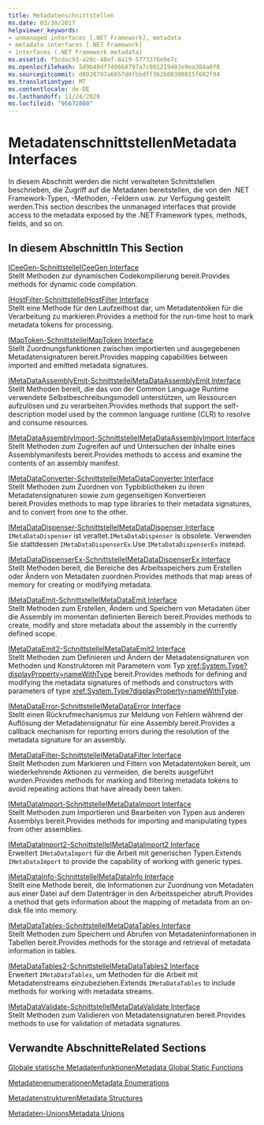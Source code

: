 ```yaml
---
title: Metadatenschnittstellen
ms.date: 03/30/2017
helpviewer_keywords:
- unmanaged interfaces [.NET Framework], metadata
- metadata interfaces [.NET Framework]
- interfaces (.NET Framework metadata]
ms.assetid: f5cdac93-a28c-48ef-8a19-5773376e9e7c
ms.openlocfilehash: 5d9b48df740668797a7c901219401e9ea304a8f8
ms.sourcegitcommit: d8020797a6657d0fbbdff362b80300815f682f94
ms.translationtype: MT
ms.contentlocale: de-DE
ms.lasthandoff: 11/24/2020
ms.locfileid: "95672880"
---
```

# <a name="metadata-interfaces"></a><span data-ttu-id="2b697-102">Metadatenschnittstellen</span><span class="sxs-lookup"><span data-stu-id="2b697-102">Metadata Interfaces</span></span>

<span data-ttu-id="2b697-103">In diesem Abschnitt werden die nicht verwalteten Schnittstellen beschrieben, die Zugriff auf die Metadaten bereitstellen, die von den .NET Framework-Typen, -Methoden, -Feldern usw. zur Verfügung gestellt werden.</span><span class="sxs-lookup"><span data-stu-id="2b697-103">This section describes the unmanaged interfaces that provide access to the metadata exposed by the .NET Framework types, methods, fields, and so on.</span></span>  
  
## <a name="in-this-section"></a><span data-ttu-id="2b697-104">In diesem Abschnitt</span><span class="sxs-lookup"><span data-stu-id="2b697-104">In This Section</span></span>  

 [<span data-ttu-id="2b697-105">ICeeGen-Schnittstelle</span><span class="sxs-lookup"><span data-stu-id="2b697-105">ICeeGen Interface</span></span>](iceegen-interface.md)  
 <span data-ttu-id="2b697-106">Stellt Methoden zur dynamischen Codekompilierung bereit.</span><span class="sxs-lookup"><span data-stu-id="2b697-106">Provides methods for dynamic code compilation.</span></span>  
  
 [<span data-ttu-id="2b697-107">IHostFilter-Schnittstelle</span><span class="sxs-lookup"><span data-stu-id="2b697-107">IHostFilter Interface</span></span>](ihostfilter-interface.md)  
 <span data-ttu-id="2b697-108">Stellt eine Methode für den Laufzeithost dar, um Metadatentoken für die Verarbeitung zu markieren.</span><span class="sxs-lookup"><span data-stu-id="2b697-108">Provides a method for the run-time host to mark metadata tokens for processing.</span></span>  
  
 [<span data-ttu-id="2b697-109">IMapToken-Schnittstelle</span><span class="sxs-lookup"><span data-stu-id="2b697-109">IMapToken Interface</span></span>](imaptoken-interface.md)  
 <span data-ttu-id="2b697-110">Stellt Zuordnungsfunktionen zwischen importierten und ausgegebenen Metadatensignaturen bereit.</span><span class="sxs-lookup"><span data-stu-id="2b697-110">Provides mapping capabilities between imported and emitted metadata signatures.</span></span>  
  
 [<span data-ttu-id="2b697-111">IMetaDataAssemblyEmit-Schnittstelle</span><span class="sxs-lookup"><span data-stu-id="2b697-111">IMetaDataAssemblyEmit Interface</span></span>](imetadataassemblyemit-interface.md)  
 <span data-ttu-id="2b697-112">Stellt Methoden bereit, die das von der Common Language Runtime verwendete Selbstbeschreibungsmodell unterstützen, um Ressourcen aufzulösen und zu verarbeiten.</span><span class="sxs-lookup"><span data-stu-id="2b697-112">Provides methods that support the self-description model used by the common language runtime (CLR) to resolve and consume resources.</span></span>  
  
 [<span data-ttu-id="2b697-113">IMetaDataAssemblyImport-Schnittstelle</span><span class="sxs-lookup"><span data-stu-id="2b697-113">IMetaDataAssemblyImport Interface</span></span>](imetadataassemblyimport-interface.md)  
 <span data-ttu-id="2b697-114">Stellt Methoden zum Zugreifen auf und Untersuchen der Inhalte eines Assemblymanifests bereit.</span><span class="sxs-lookup"><span data-stu-id="2b697-114">Provides methods to access and examine the contents of an assembly manifest.</span></span>  
  
 [<span data-ttu-id="2b697-115">IMetaDataConverter-Schnittstelle</span><span class="sxs-lookup"><span data-stu-id="2b697-115">IMetaDataConverter Interface</span></span>](imetadataconverter-interface.md)  
 <span data-ttu-id="2b697-116">Stellt Methoden zum Zuordnen von Typbibliotheken zu ihren Metadatensignaturen sowie zum gegenseitigen Konvertieren bereit.</span><span class="sxs-lookup"><span data-stu-id="2b697-116">Provides methods to map type libraries to their metadata signatures, and to convert from one to the other.</span></span>  
  
 [<span data-ttu-id="2b697-117">IMetaDataDispenser-Schnittstelle</span><span class="sxs-lookup"><span data-stu-id="2b697-117">IMetaDataDispenser Interface</span></span>](imetadatadispenser-interface.md)  
 <span data-ttu-id="2b697-118">`IMetaDataDispenser` ist veraltet.</span><span class="sxs-lookup"><span data-stu-id="2b697-118">`IMetaDataDispenser` is obsolete.</span></span> <span data-ttu-id="2b697-119">Verwenden Sie stattdessen `IMetaDataDispenserEx`.</span><span class="sxs-lookup"><span data-stu-id="2b697-119">Use `IMetaDataDispenserEx` instead.</span></span>  
  
 [<span data-ttu-id="2b697-120">IMetaDataDispenserEx-Schnittstelle</span><span class="sxs-lookup"><span data-stu-id="2b697-120">IMetaDataDispenserEx Interface</span></span>](imetadatadispenserex-interface.md)  
 <span data-ttu-id="2b697-121">Stellt Methoden bereit, die Bereiche des Arbeitsspeichers zum Erstellen oder Ändern von Metadaten zuordnen.</span><span class="sxs-lookup"><span data-stu-id="2b697-121">Provides methods that map areas of memory for creating or modifying metadata.</span></span>  
  
 [<span data-ttu-id="2b697-122">IMetaDataEmit-Schnittstelle</span><span class="sxs-lookup"><span data-stu-id="2b697-122">IMetaDataEmit Interface</span></span>](imetadataemit-interface.md)  
 <span data-ttu-id="2b697-123">Stellt Methoden zum Erstellen, Ändern und Speichern von Metadaten über die Assembly im momentan definierten Bereich bereit.</span><span class="sxs-lookup"><span data-stu-id="2b697-123">Provides methods to create, modify and store metadata about the assembly in the currently defined scope.</span></span>  
  
 [<span data-ttu-id="2b697-124">IMetaDataEmit2-Schnittstelle</span><span class="sxs-lookup"><span data-stu-id="2b697-124">IMetaDataEmit2 Interface</span></span>](imetadataemit2-interface.md)  
 <span data-ttu-id="2b697-125">Stellt Methoden zum Definieren und Ändern der Metadatensignaturen von Methoden und Konstruktoren mit Parametern vom Typ <xref:System.Type?displayProperty=nameWithType> bereit.</span><span class="sxs-lookup"><span data-stu-id="2b697-125">Provides methods for defining and modifying the metadata signatures of methods and constructors with parameters of type <xref:System.Type?displayProperty=nameWithType>.</span></span>  
  
 [<span data-ttu-id="2b697-126">IMetaDataError-Schnittstelle</span><span class="sxs-lookup"><span data-stu-id="2b697-126">IMetaDataError Interface</span></span>](imetadataerror-interface.md)  
 <span data-ttu-id="2b697-127">Stellt einen Rückrufmechanismus zur Meldung von Fehlern während der Auflösung der Metadatensignatur für eine Assembly bereit.</span><span class="sxs-lookup"><span data-stu-id="2b697-127">Provides a callback mechanism for reporting errors during the resolution of the metadata signature for an assembly.</span></span>  
  
 [<span data-ttu-id="2b697-128">IMetaDataFilter-Schnittstelle</span><span class="sxs-lookup"><span data-stu-id="2b697-128">IMetaDataFilter Interface</span></span>](imetadatafilter-interface.md)  
 <span data-ttu-id="2b697-129">Stellt Methoden zum Markieren und Filtern von Metadatentoken bereit, um wiederkehrende Aktionen zu vermeiden, die bereits ausgeführt wurden.</span><span class="sxs-lookup"><span data-stu-id="2b697-129">Provides methods for marking and filtering metadata tokens to avoid repeating actions that have already been taken.</span></span>  
  
 [<span data-ttu-id="2b697-130">IMetaDataImport-Schnittstelle</span><span class="sxs-lookup"><span data-stu-id="2b697-130">IMetaDataImport Interface</span></span>](imetadataimport-interface.md)  
 <span data-ttu-id="2b697-131">Stellt Methoden zum Importieren und Bearbeiten von Typen aus anderen Assemblys bereit.</span><span class="sxs-lookup"><span data-stu-id="2b697-131">Provides methods for importing and manipulating types from other assemblies.</span></span>  
  
 [<span data-ttu-id="2b697-132">IMetaDataImport2-Schnittstelle</span><span class="sxs-lookup"><span data-stu-id="2b697-132">IMetaDataImport2 Interface</span></span>](imetadataimport2-interface.md)  
 <span data-ttu-id="2b697-133">Erweitert `IMetaDataImport` für die Arbeit mit generischen Typen.</span><span class="sxs-lookup"><span data-stu-id="2b697-133">Extends `IMetaDataImport` to provide the capability of working with generic types.</span></span>  
  
 [<span data-ttu-id="2b697-134">IMetaDataInfo-Schnittstelle</span><span class="sxs-lookup"><span data-stu-id="2b697-134">IMetaDataInfo Interface</span></span>](imetadatainfo-interface.md)  
 <span data-ttu-id="2b697-135">Stellt eine Methode bereit, die Informationen zur Zuordnung von Metadaten aus einer Datei auf dem Datenträger in den Arbeitsspeicher abruft.</span><span class="sxs-lookup"><span data-stu-id="2b697-135">Provides a method that gets information about the mapping of metadata from an on-disk file into memory.</span></span>  
  
 [<span data-ttu-id="2b697-136">IMetaDataTables-Schnittstelle</span><span class="sxs-lookup"><span data-stu-id="2b697-136">IMetaDataTables Interface</span></span>](imetadatatables-interface.md)  
 <span data-ttu-id="2b697-137">Stellt Methoden zum Speichern und Abrufen von Metadateninformationen in Tabellen bereit.</span><span class="sxs-lookup"><span data-stu-id="2b697-137">Provides methods for the storage and retrieval of metadata information in tables.</span></span>  
  
 [<span data-ttu-id="2b697-138">IMetaDataTables2-Schnittstelle</span><span class="sxs-lookup"><span data-stu-id="2b697-138">IMetaDataTables2 Interface</span></span>](imetadatatables2-interface.md)  
 <span data-ttu-id="2b697-139">Erweitert `IMetaDataTables`, um Methoden für die Arbeit mit Metadatenstreams einzubeziehen.</span><span class="sxs-lookup"><span data-stu-id="2b697-139">Extends `IMetaDataTables` to include methods for working with metadata streams.</span></span>  
  
 [<span data-ttu-id="2b697-140">IMetaDataValidate-Schnittstelle</span><span class="sxs-lookup"><span data-stu-id="2b697-140">IMetaDataValidate Interface</span></span>](imetadatavalidate-interface.md)  
 <span data-ttu-id="2b697-141">Stellt Methoden zum Validieren von Metadatensignaturen bereit.</span><span class="sxs-lookup"><span data-stu-id="2b697-141">Provides methods to use for validation of metadata signatures.</span></span>  
  
## <a name="related-sections"></a><span data-ttu-id="2b697-142">Verwandte Abschnitte</span><span class="sxs-lookup"><span data-stu-id="2b697-142">Related Sections</span></span>  

 [<span data-ttu-id="2b697-143">Globale statische Metadatenfunktionen</span><span class="sxs-lookup"><span data-stu-id="2b697-143">Metadata Global Static Functions</span></span>](metadata-global-static-functions.md)  
  
 [<span data-ttu-id="2b697-144">Metadatenenumerationen</span><span class="sxs-lookup"><span data-stu-id="2b697-144">Metadata Enumerations</span></span>](metadata-enumerations.md)  
  
 [<span data-ttu-id="2b697-145">Metadatenstrukturen</span><span class="sxs-lookup"><span data-stu-id="2b697-145">Metadata Structures</span></span>](metadata-structures.md)  
  
 [<span data-ttu-id="2b697-146">Metadaten-Unions</span><span class="sxs-lookup"><span data-stu-id="2b697-146">Metadata Unions</span></span>](metadata-unions.md)
